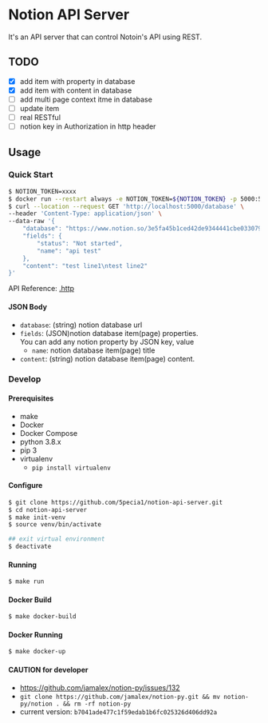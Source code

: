 # Notion API Server

It's an API server that can control Notoin's API using REST.

## TODO

- [x] add item with property in database
- [x] add item with content in database
- [ ] add multi page context itme in database
- [ ] update item
- [ ] real RESTful
- [ ] notion key in Authorization in http header

## Usage

### Quick Start

```sh
$ NOTION_TOKEN=xxxx
$ docker run --restart always -e NOTION_TOKEN=${NOTION_TOKEN} -p 5000:5000 --name notion 5pecia1/notion-api-server:latest
$ curl --location --request GET 'http://localhost:5000/database' \
--header 'Content-Type: application/json' \
--data-raw '{
    "database": "https://www.notion.so/3e5fa45b1ced42de9344441cbe033079?v=cf8b57ec9a254072b6f4cfb43b06815c",
    "fields": {
        "status": "Not started",
        "name": "api test"
    },
    "content": "test line1\ntest line2"
}' 
```

API Reference: [.http](./.http)

#### JSON Body

* `database`: (string) notion database url
* `fields`: (JSON)notion database item(page) properties.  
    You can add any notion property by JSON key, value
    * `name`: notion database item(page) title
* `content`: (string) notion database item(page) content.  


### Develop

#### Prerequisites

* make
* Docker
* Docker Compose
* python 3.8.x
* pip 3
* virtualenv
    * `pip install virtualenv`

#### Configure

```sh
$ git clone https://github.com/5pecia1/notion-api-server.git
$ cd notion-api-server
$ make init-venv
$ source venv/bin/activate

## exit virtual environment
$ deactivate
```

#### Running

```sh
$ make run
```

#### Docker Build

```sh
$ make docker-build
```

#### Docker Running

```sh
$ make docker-up
```

#### CAUTION for developer

* https://github.com/jamalex/notion-py/issues/132  
* `git clone https://github.com/jamalex/notion-py.git && mv notion-py/notion . && rm -rf notion-py`
* current version: `b7041ade477c1f59edab1b6fc025326d406dd92a`
